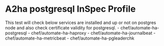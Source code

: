 # A2ha postgresql InSpec Profile

This test will check below services are installed and up or not on postgres node and also check certificate validity for postgresql.
    - chef/automate-ha-postgresql
    - chef/automate-ha-haproxy
    - chef/automate-ha-journalbeat
    - chef/automate-ha-metricbeat
    - chef/automate-ha-pgleaderchk